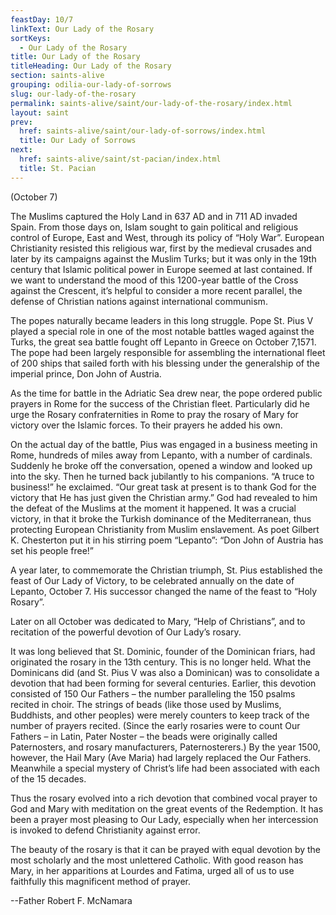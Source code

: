 ```yaml
---
feastDay: 10/7
linkText: Our Lady of the Rosary
sortKeys:
  - Our Lady of the Rosary
title: Our Lady of the Rosary
titleHeading: Our Lady of the Rosary
section: saints-alive
grouping: odilia-our-lady-of-sorrows
slug: our-lady-of-the-rosary
permalink: saints-alive/saint/our-lady-of-the-rosary/index.html
layout: saint
prev:
  href: saints-alive/saint/our-lady-of-sorrows/index.html
  title: Our Lady of Sorrows
next:
  href: saints-alive/saint/st-pacian/index.html
  title: St. Pacian
---
```

(October 7)

The Muslims captured the Holy Land in 637 AD and in 711 AD invaded Spain. From those days on, Islam sought to gain political and religious control of Europe, East and West, through its policy of “Holy War”. European Christianity resisted this religious war, first by the medieval crusades and later by its campaigns against the Muslim Turks; but it was only in the 19th century that Islamic political power in Europe seemed at last contained. If we want to understand the mood of this 1200-year battle of the Cross against the Crescent, it’s helpful to consider a more recent parallel, the defense of Christian nations against international communism.

The popes naturally became leaders in this long struggle. Pope St. Pius V played a special role in one of the most notable battles waged against the Turks, the great sea battle fought off Lepanto in Greece on October 7,1571. The pope had been largely responsible for assembling the international fleet of 200 ships that sailed forth with his blessing under the generalship of the imperial prince, Don John of Austria.

As the time for battle in the Adriatic Sea drew near, the pope ordered public prayers in Rome for the success of the Christian fleet. Particularly did he urge the Rosary confraternities in Rome to pray the rosary of Mary for victory over the Islamic forces. To their prayers he added his own.

On the actual day of the battle, Pius was engaged in a business meeting in Rome, hundreds of miles away from Lepanto, with a number of cardinals. Suddenly he broke off the conversation, opened a window and looked up into the sky. Then he turned back jubilantly to his companions. “A truce to business!” he exclaimed. “Our great task at present is to thank God for the victory that He has just given the Christian army.” God had revealed to him the defeat of the Muslims at the moment it happened. It was a crucial victory, in that it broke the Turkish dominance of the Mediterranean, thus protecting European Christianity from Muslim enslavement. As poet Gilbert K. Chesterton put it in his stirring poem “Lepanto”: “Don John of Austria has set his people free!”

A year later, to commemorate the Christian triumph, St. Pius established the feast of Our Lady of Victory, to be celebrated annually on the date of Lepanto, October 7. His successor changed the name of the feast to “Holy Rosary”.

Later on all October was dedicated to Mary, “Help of Christians”, and to recitation of the powerful devotion of Our Lady’s rosary.

It was long believed that St. Dominic, founder of the Dominican friars, had originated the rosary in the 13th century. This is no longer held. What the Dominicans did (and St. Pius V was also a Dominican) was to consolidate a devotion that had been forming for several centuries. Earlier, this devotion consisted of 150 Our Fathers – the number paralleling the 150 psalms recited in choir. The strings of beads (like those used by Muslims, Buddhists, and other peoples) were merely counters to keep track of the number of prayers recited. (Since the early rosaries were to count Our Fathers – in Latin, Pater Noster – the beads were originally called Paternosters, and rosary manufacturers, Paternosterers.) By the year 1500, however, the Hail Mary (Ave Maria) had largely replaced the Our Fathers. Meanwhile a special mystery of Christ’s life had been associated with each of the 15 decades.

Thus the rosary evolved into a rich devotion that combined vocal prayer to God and Mary with meditation on the great events of the Redemption. It has been a prayer most pleasing to Our Lady, especially when her intercession is invoked to defend Christianity against error.

The beauty of the rosary is that it can be prayed with equal devotion by the most scholarly and the most unlettered Catholic. With good reason has Mary, in her apparitions at Lourdes and Fatima, urged all of us to use faithfully this magnificent method of prayer.

\--Father Robert F. McNamara